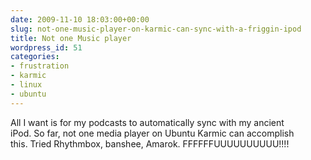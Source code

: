 ```yaml
---
date: 2009-11-10 18:03:00+00:00
slug: not-one-music-player-on-karmic-can-sync-with-a-friggin-ipod
title: Not one Music player 
wordpress_id: 51
categories:
- frustration
- karmic
- linux
- ubuntu
---
```


All I want is for my podcasts to automatically sync with my ancient   
iPod. So far, not one media player on Ubuntu Karmic can accomplish   
this. Tried Rhythmbox, banshee, Amarok. FFFFFFUUUUUUUUUU!!!!